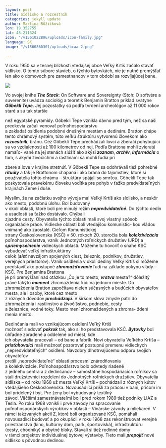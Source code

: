 ```yaml
---
layout: post
title: Sídlisko a rozcestník
categories: jekyll update
author: Martina Růžičková
lon: 19.352755
lat: 48.211324
icon: "/v1561022896/uploads/icon-family.jpg"
language: SK
image: "/v1560860301/uploads/bcaa-2.png"

---
```

V roku 1950 sa v tesnej blízkosti vtedajšej obce Veľký Krtíš začalo stavať sídlisko. O tomto súbore stavieb, o týchto bytovkách, nie je nutné premýšľať len ako o domovoch pre zamestnancov v tom období sa rozvíjajúcej bane.

![](/v1560859590/uploads/bcaa-1.png)

Vo svojej knihe **_The Stack_**: On Software and Sovereignty (Stoh: O softvére a suverenite) uvádza sociológ a teoretik Benjamin Bratton príklad svätyne **_Göbekli Tepe_**. Jej pozostatky sú podľa tvrdení archeológov až 11 000 rokov staré a sú tak staršie

než egyptské pyramídy. Göbekli Tepe vznikla dávno pred tým, než sa naši predkovia začali venovať poľnohospodárstvu  
 a zakladať osídlenia podobné dnešným mestám a dedinám. Bratton chápe tento chrámový systém, túto veľkú štruktúru vytvorenú človekom ako **_rozcestník_**, bránu. Cez Göbekli Tepe prechádzali lovci a zberači pohybujúci sa vo vzdialenosti až 100 kilometrov od nej. Podľa Brattona mohli zvieratá namaľo- vané na jej stenách slúžiť ako akýsi **_zoznam_**, **_archív_**, **_informácia_** o tom, s akými živočíchmi a rastlinami sa mohli ľudia pri

zbere a love v krajine stretnúť. V Göbekli Tepe sa odohrávali tiež pohrebné **_rituály_** a tak je Brattonom chápaná i ako brána do tajomstiev, ktoré si používatelia tohto chrámu – štruktúry spájali so smrťou. Göbekli Tepe tak poskytovala pravekému človeku vodítka pre pohyb v ťažko predvídateľných krajinách Zeme i duše.

Myslím, že na začiatku svojho vývoja mal Veľký Krtíš ako sídlisko, a neskôr ako mesto, podobnú úlohu. Bol budovaný  
 v okolí oblastí, ktoré boli pre minulý režim **_nepredvídateľné_**. Do týchto dedín a usadlostí sa ťažko dostávalo. Chýbali  
 zjazdné cesty. Obyvatelia týchto oblastí mali svoj vlastný spôsob organizácie práce. Vidiecke oblasti boli vtedajšou komunistic- kou vládou vnímané ako zaostalé. Cieľom Komunistickej  
 strany Československa (KSČ) v 50. rokoch 20. storočia bola **_kolektivizácia_** poľnohospodárstva, vznik Jednotných roľníckych družstiev (JRD) a **_spriemyselnenie_** vidieckych oblastí. Môžeme tu hovoriť o snahe KSČ vybudovať veľký infraštruktúrny  
 celok (**_sieť_** navzájom spojených ciest, železníc, podnikov, družstiev, verejných priestorov). Vznik osídlenia v okolí dediny Veľký Krtíš si môžeme predstaviť ako postupné **_zhromažďovanie_** ľudí na základe pokynu vlády – KSČ. Pre Benjamina Brattona  
 je pri premýšľaní nad otázkou „Čo je to mesto, **_vrstva_** mesta?“ dôležitý práve takýto **_moment_** zhromaždenia ľudí na jednom mieste. Do zhromaždenia Bratton započítava nielen súčasných a budúcich obyvateľov mesta, ale i osoby, ktoré cez mesto  
 z rôznych dôvodov **_prechádzajú_**. V širšom slova zmysle patrí do zhromaždenia i rastlinstvo a živočíšstvo, podnebie, cesty  
 a železnice, vodné toky. Mesto mení zhromaždených a zhroma- ždení menia mesto.

Dedinčania mali vo vznikajúcom osídlení Veľký Krtíš  
 možnosť sledovať **_pokrok_** tak, ako si ho predstavovala KSČ. **_Bytovky_** boli úhľadne zoradené a oddelené od miest, kde  
 ich obyvatelia pracovali – od bane a fabrík. Noví obyvatelia Veľkého Krtíša – **_prisťahovalci_** mali možnosť pozorovať postupnú premenu vidieckych „nepredvídateľných“ osídlení. Navzdory dlhotrvajúcemu odporu svojich obyvateľov  
 prešli „nepredvídateľné“ oblasti procesmi znárodňovania  
 a kolektivizácie. Poľnohospodárstvo bolo odvtedy riadené  
 z jedného centra a z dedinčanov – samostatne hospodáriacich roľníkov sa stali družstevníci rozdelení do Jednotných roľníckych družstiev. Obyvatelia sídliska – od roku 1968 už mesta Veľký Krtíš – pochádzali z rôznych kútov vtedajšieho Československa. Novousadlíci prišli za prácou v bani, pričom im bol pridelený i byt. Pre ženy bol vybudovaný textilný  
 závod. Väčšími zamestnávateľmi boli pred rokom 1989 tiež podniky LIAZ a Tesla. Po roku 1968 vznikli i prvé závody na spracovanie poľnohospodárskych výrobkov v oblasti – Vinárske závody a mliekareň. V rámci takzvaných akcií Z, ktoré boli organizované KSČ, pomáhali novousadlíci budovať a po okupácii v roku 1968 zas rekonštruovať verejné priestranstvá (kino, kultúrny dom, park, športoviská), infraštruktúru  
 (cesty, chodníky) a obytné bloky. Stavali si tiež rodinné domy  
 v rámci projektov individuálnej bytovej výstavby. Tieto mali **_prepojiť_** nové sídlisko s pôvodnou dedinou.